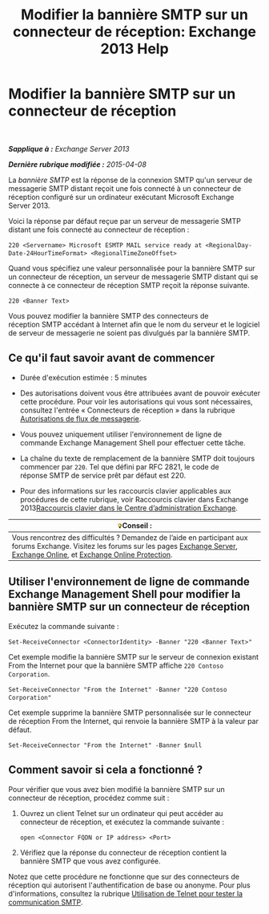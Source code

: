 ﻿---
title: 'Modifier la bannière SMTP sur un connecteur de réception: Exchange 2013 Help'
TOCTitle: Modifier la bannière SMTP sur un connecteur de réception
ms:assetid: d667704e-fd69-4aca-9c35-eef7006944b2
ms:mtpsurl: https://technet.microsoft.com/fr-fr/library/Bb124740(v=EXCHG.150)
ms:contentKeyID: 52063022
ms.date: 04/24/2018
mtps_version: v=EXCHG.150
ms.translationtype: HT
---

# Modifier la bannière SMTP sur un connecteur de réception

 

_**Sapplique à :** Exchange Server 2013_

_**Dernière rubrique modifiée :** 2015-04-08_

La *bannière SMTP* est la réponse de la connexion SMTP qu'un serveur de messagerie SMTP distant reçoit une fois connecté à un connecteur de réception configuré sur un ordinateur exécutant Microsoft Exchange Server 2013.

Voici la réponse par défaut reçue par un serveur de messagerie SMTP distant une fois connecté au connecteur de réception :

    220 <Servername> Microsoft ESMTP MAIL service ready at <RegionalDay-Date-24HourTimeFormat> <RegionalTimeZoneOffset>

Quand vous spécifiez une valeur personnalisée pour la bannière SMTP sur un connecteur de réception, un serveur de messagerie SMTP distant qui se connecte à ce connecteur de réception SMTP reçoit la réponse suivante.

    220 <Banner Text>

Vous pouvez modifier la bannière SMTP des connecteurs de réception SMTP accédant à Internet afin que le nom du serveur et le logiciel de serveur de messagerie ne soient pas divulgués par la bannière SMTP.

## Ce qu'il faut savoir avant de commencer

  - Durée d'exécution estimée : 5 minutes

  - Des autorisations doivent vous être attribuées avant de pouvoir exécuter cette procédure. Pour voir les autorisations qui vous sont nécessaires, consultez l'entrée « Connecteurs de réception » dans la rubrique [Autorisations de flux de messagerie](mail-flow-permissions-exchange-2013-help.md).

  - Vous pouvez uniquement utiliser l'environnement de ligne de commande Exchange Management Shell pour effectuer cette tâche.

  - La chaîne du texte de remplacement de la bannière SMTP doit toujours commencer par `220`. Tel que défini par RFC 2821, le code de réponse SMTP de service prêt par défaut est 220.

  - Pour des informations sur les raccourcis clavier applicables aux procédures de cette rubrique, voir Raccourcis clavier dans Exchange 2013[Raccourcis clavier dans le Centre d’administration Exchange](keyboard-shortcuts-in-the-exchange-admin-center-exchange-online-protection-help.md).

<table>
<thead>
<tr class="header">
<th><img src="images/Bb125224.tip(EXCHG.150).gif" title="Conseil" alt="Conseil" />Conseil :</th>
</tr>
</thead>
<tbody>
<tr class="odd">
<td>Vous rencontrez des difficultés ? Demandez de l’aide en participant aux forums Exchange. Visitez les forums sur les pages <a href="https://go.microsoft.com/fwlink/p/?linkid=60612">Exchange Server</a>, <a href="https://go.microsoft.com/fwlink/p/?linkid=267542">Exchange Online</a>, et <a href="https://go.microsoft.com/fwlink/p/?linkid=285351">Exchange Online Protection</a>.</td>
</tr>
</tbody>
</table>


## Utiliser l'environnement de ligne de commande Exchange Management Shell pour modifier la bannière SMTP sur un connecteur de réception

Exécutez la commande suivante :

    Set-ReceiveConnector <ConnectorIdentity> -Banner "220 <Banner Text>"

Cet exemple modifie la bannière SMTP sur le serveur de connexion existant From the Internet pour que la bannière SMTP affiche `220 Contoso Corporation`.

    Set-ReceiveConnector "From the Internet" -Banner "220 Contoso Corporation"

Cet exemple supprime la bannière SMTP personnalisée sur le connecteur de réception From the Internet, qui renvoie la bannière SMTP à la valeur par défaut.

    Set-ReceiveConnector "From the Internet" -Banner $null

## Comment savoir si cela a fonctionné ?

Pour vérifier que vous avez bien modifié la bannière SMTP sur un connecteur de réception, procédez comme suit :

1.  Ouvrez un client Telnet sur un ordinateur qui peut accéder au connecteur de réception, et exécutez la commande suivante :
    
        open <Connector FQDN or IP address> <Port>

2.  Vérifiez que la réponse du connecteur de réception contient la bannière SMTP que vous avez configurée.

Notez que cette procédure ne fonctionne que sur des connecteurs de réception qui autorisent l'authentification de base ou anonyme. Pour plus d'informations, consultez la rubrique [Utilisation de Telnet pour tester la communication SMTP](use-telnet-to-test-smtp-communication-exchange-2013-help.md).

